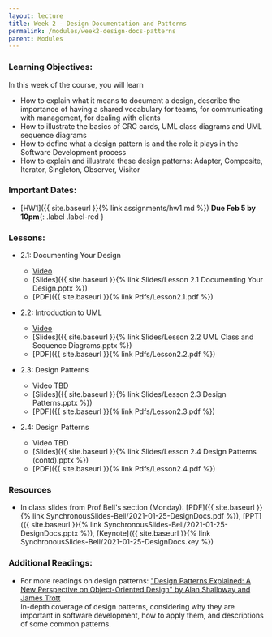 ```yaml
---
layout: lecture
title: Week 2 - Design Documentation and Patterns
permalink: /modules/week2-design-docs-patterns
parent: Modules
---
```

### Learning Objectives:

In this week of the course, you will learn
* How to explain what it means to document a design, describe the importance of having a shared vocabulary for teams, for communicating with management, for dealing with clients
* How to illustrate the basics of CRC cards, UML class diagrams and UML sequence diagrams
* How to define what a design pattern is and the role it plays in the Software Development process
* How to explain and illustrate these design patterns: Adapter, Composite, Iterator, Singleton, Observer, Visitor


### Important Dates:
* [HW1]({{ site.baseurl }}{% link assignments/hw1.md %}) **Due Feb 5 by 10pm**{: .label .label-red }

### Lessons:
* 2.1: Documenting Your Design

    * [Video](https://northeastern.instructure.com/courses/60188/modules/items/5478934)
    * [Slides]({{ site.baseurl }}{% link Slides/Lesson 2.1 Documenting Your Design.pptx %}) 
    * [PDF]({{ site.baseurl }}{% link Pdfs/Lesson2.1.pdf %})

* 2.2: Introduction to UML
    * [Video](https://northeastern.instructure.com/courses/60188/modules/items/5478936)
    * [Slides]({{ site.baseurl }}{% link Slides/Lesson 2.2 UML Class and Sequence Diagrams.pptx %})
    * [PDF]({{ site.baseurl }}{% link Pdfs/Lesson2.2.pdf %})
    
* 2.3: Design Patterns
    * Video TBD
    * [Slides]({{ site.baseurl }}{% link Slides/Lesson 2.3 Design Patterns.pptx %})
    * [PDF]({{ site.baseurl }}{% link Pdfs/Lesson2.3.pdf %})
    
* 2.4: Design Patterns
    * Video TBD
    * [Slides]({{ site.baseurl }}{% link Slides/Lesson 2.4 Design Patterns (contd).pptx %})
    * [PDF]({{ site.baseurl }}{% link Pdfs/Lesson2.4.pdf %})  


### Resources
* In class slides from Prof Bell's section (Monday): [PDF]({{ site.baseurl }}{% link SynchronousSlides-Bell/2021-01-25-DesignDocs.pdf %}), [PPT]({{ site.baseurl }}{% link SynchronousSlides-Bell/2021-01-25-DesignDocs.pptx %}), [Keynote]({{ site.baseurl }}{% link SynchronousSlides-Bell/2021-01-25-DesignDocs.key %})


### Additional Readings:
* For more readings on design patterns: ["Design Patterns Explained: A New Perspective on Object-Oriented Design" by Alan Shalloway and James Trott](https://learning.oreilly.com/library/view/design-patterns-explained/0201715945/)<br />In-depth coverage of design patterns, considering why they are important in software development, how to apply them, and descriptions of some common patterns.
